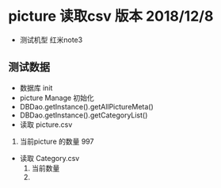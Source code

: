 
# picture 读取csv 版本 2018/12/8
* 测试机型 红米note3
## 测试数据
* 数据库 init 
* picture Manage 初始化
* DBDao.getInstance().getAllPictureMeta() 
* DBDao.getInstance().getCategoryList()
* 读取 picture.csv 
 1. 当前picture 的数量 997
* 读取 Category.csv 
  1. 当前数量
  2. 